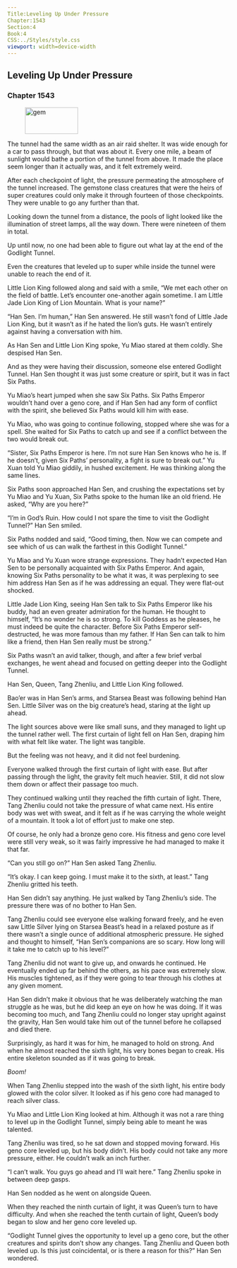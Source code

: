 ```yaml
---
Title:Leveling Up Under Pressure 
Chapter:1543 
Section:4 
Book:4 
CSS:../Styles/style.css 
viewport: width=device-width
---
```

  
## Leveling Up Under Pressure
### Chapter 1543
  
<figure>
	<img src="../Images/gem.gif" alt="gem" id="gem" width="120" height="60" />
</figure>
  

  
The tunnel had the same width as an air raid shelter. It was wide enough for a car to pass through, but that was about it. Every one mile, a beam of sunlight would bathe a portion of the tunnel from above. It made the place seem longer than it actually was, and it felt extremely weird.

After each checkpoint of light, the pressure permeating the atmosphere of the tunnel increased. The gemstone class creatures that were the heirs of super creatures could only make it through fourteen of those checkpoints. They were unable to go any further than that.

Looking down the tunnel from a distance, the pools of light looked like the illumination of street lamps, all the way down. There were nineteen of them in total.

Up until now, no one had been able to figure out what lay at the end of the Godlight Tunnel.

Even the creatures that leveled up to super while inside the tunnel were unable to reach the end of it.

Little Lion King followed along and said with a smile, “We met each other on the field of battle. Let’s encounter one-another again sometime. I am Little Jade Lion King of Lion Mountain. What is your name?”

“Han Sen. I’m human,” Han Sen answered. He still wasn’t fond of Little Jade Lion King, but it wasn’t as if he hated the lion’s guts. He wasn’t entirely against having a conversation with him.

As Han Sen and Little Lion King spoke, Yu Miao stared at them coldly. She despised Han Sen.

And as they were having their discussion, someone else entered Godlight Tunnel. Han Sen thought it was just some creature or spirit, but it was in fact Six Paths.

Yu Miao’s heart jumped when she saw Six Paths. Six Paths Emperor wouldn’t hand over a geno core, and if Han Sen had any form of conflict with the spirit, she believed Six Paths would kill him with ease.

Yu Miao, who was going to continue following, stopped where she was for a spell. She waited for Six Paths to catch up and see if a conflict between the two would break out.

“Sister, Six Paths Emperor is here. I’m not sure Han Sen knows who he is. If he doesn’t, given Six Paths’ personality, a fight is sure to break out.” Yu Xuan told Yu Miao giddily, in hushed excitement. He was thinking along the same lines.

Six Paths soon approached Han Sen, and crushing the expectations set by Yu Miao and Yu Xuan, Six Paths spoke to the human like an old friend. He asked, “Why are you here?”

“I’m in God’s Ruin. How could I not spare the time to visit the Godlight Tunnel?” Han Sen smiled.

Six Paths nodded and said, “Good timing, then. Now we can compete and see which of us can walk the farthest in this Godlight Tunnel.”

Yu Miao and Yu Xuan wore strange expressions. They hadn’t expected Han Sen to be personally acquainted with Six Paths Emperor. And again, knowing Six Paths personality to be what it was, it was perplexing to see him address Han Sen as if he was addressing an equal. They were flat-out shocked.

Little Jade Lion King, seeing Han Sen talk to Six Paths Emperor like his buddy, had an even greater admiration for the human. He thought to himself, “It’s no wonder he is so strong. To kill Goddess as he pleases, he must indeed be quite the character. Before Six Paths Emperor self-destructed, he was more famous than my father. If Han Sen can talk to him like a friend, then Han Sen really must be strong.”

Six Paths wasn’t an avid talker, though, and after a few brief verbal exchanges, he went ahead and focused on getting deeper into the Godlight Tunnel.

Han Sen, Queen, Tang Zhenliu, and Little Lion King followed.

Bao’er was in Han Sen’s arms, and Starsea Beast was following behind Han Sen. Little Silver was on the big creature’s head, staring at the light up ahead.

The light sources above were like small suns, and they managed to light up the tunnel rather well. The first curtain of light fell on Han Sen, draping him with what felt like water. The light was tangible.

But the feeling was not heavy, and it did not feel burdening.

Everyone walked through the first curtain of light with ease. But after passing through the light, the gravity felt much heavier. Still, it did not slow them down or affect their passage too much.

They continued walking until they reached the fifth curtain of light. There, Tang Zhenliu could not take the pressure of what came next. His entire body was wet with sweat, and it felt as if he was carrying the whole weight of a mountain. It took a lot of effort just to make one step.

Of course, he only had a bronze geno core. His fitness and geno core level were still very weak, so it was fairly impressive he had managed to make it that far.

“Can you still go on?” Han Sen asked Tang Zhenliu.

“It’s okay. I can keep going. I must make it to the sixth, at least.” Tang Zhenliu gritted his teeth.

Han Sen didn’t say anything. He just walked by Tang Zhenliu’s side. The pressure there was of no bother to Han Sen.

Tang Zhenliu could see everyone else walking forward freely, and he even saw Little Silver lying on Starsea Beast’s head in a relaxed posture as if there wasn’t a single ounce of additional atmospheric pressure. He sighed and thought to himself, “Han Sen’s companions are so scary. How long will it take me to catch up to his level?”

Tang Zhenliu did not want to give up, and onwards he continued. He eventually ended up far behind the others, as his pace was extremely slow. His muscles tightened, as if they were going to tear through his clothes at any given moment.

Han Sen didn’t make it obvious that he was deliberately watching the man struggle as he was, but he did keep an eye on how he was doing. If it was becoming too much, and Tang Zhenliu could no longer stay upright against the gravity, Han Sen would take him out of the tunnel before he collapsed and died there.

Surprisingly, as hard it was for him, he managed to hold on strong. And when he almost reached the sixth light, his very bones began to creak. His entire skeleton sounded as if it was going to break.

*Boom!*

When Tang Zhenliu stepped into the wash of the sixth light, his entire body glowed with the color silver. It looked as if his geno core had managed to reach silver class.

Yu Miao and Little Lion King looked at him. Although it was not a rare thing to level up in the Godlight Tunnel, simply being able to meant he was talented.

Tang Zhenliu was tired, so he sat down and stopped moving forward. His geno core leveled up, but his body didn’t. His body could not take any more pressure, either. He couldn’t walk an inch further.

“I can’t walk. You guys go ahead and I’ll wait here.” Tang Zhenliu spoke in between deep gasps.

Han Sen nodded as he went on alongside Queen.

When they reached the ninth curtain of light, it was Queen’s turn to have difficulty. And when she reached the tenth curtain of light, Queen’s body began to slow and her geno core leveled up.

“Godlight Tunnel gives the opportunity to level up a geno core, but the other creatures and spirits don’t show any changes. Tang Zhenliu and Queen both leveled up. Is this just coincidental, or is there a reason for this?” Han Sen wondered.